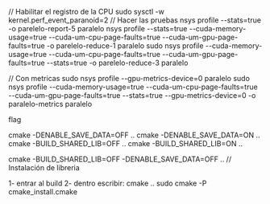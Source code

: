 


// Habilitar el registro de la CPU
sudo sysctl -w kernel.perf_event_paranoid=2
// Hacer las pruebas
nsys profile --stats=true -o parelelo-report-5 paralelo 
nsys profile --stats=true --cuda-memory-usage=true --cuda-um-cpu-page-faults=true --cuda-um-gpu-page-faults=true -o parelelo-reduce-1 paralelo
sudo nsys profile --cuda-memory-usage=true --cuda-um-cpu-page-faults=true --cuda-um-gpu-page-faults=true --stats=true -o parelelo-reduce-3 paralelo

// Con metricas
sudo nsys profile --gpu-metrics-device=0 paralelo
sudo nsys profile --cuda-memory-usage=true --cuda-um-cpu-page-faults=true --cuda-um-gpu-page-faults=true --stats=true --gpu-metrics-device=0 -o paralelo-metrics paralelo



flag

cmake -DENABLE_SAVE_DATA=OFF .. 
cmake -DENABLE_SAVE_DATA=ON ..
cmake -BUILD_SHARED_LIB=OFF ..
cmake -BUILD_SHARED_LIB=ON ..




cmake -BUILD_SHARED_LIB=OFF -DENABLE_SAVE_DATA=OFF .. 
// Instalación de libreria

1-  entrar al build
2- dentro escribir:
    cmake ..
    sudo cmake -P cmake_install.cmake
